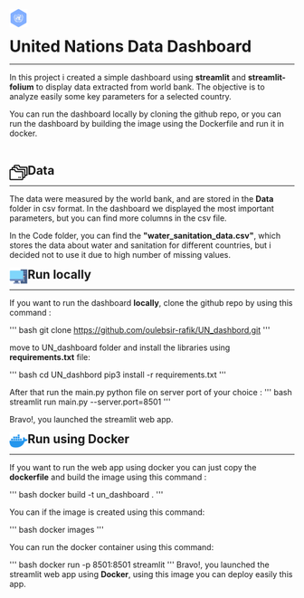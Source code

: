 <img src="./img/united_nations.png" alt="alt text" title="image Title" style="display:inline"> <h1 style = "display:inline"> United Nations Data Dashboard </h1>
___
In this project i created a simple dashboard using **streamlit** and **streamlit-folium** to display data extracted from world bank. The objective is to analyze easily some key parameters for a selected country.

You can run the dashboard locally by cloning the github repo, or you can run the dashboard by building the image using the Dockerfile and run it in docker.

<br>

<img src="./img/folder.png" alt="alt text" title="folder image" style="display:inline" align="left"> <h2 style = "display:inline"> Data </h2>
___
The data were measured by the world bank, and are stored in the **Data** folder in csv format.
In the dashboard we displayed the most important parameters, but you can find more columns in the csv file.

In the Code folder, you can find the  **"water_sanitation_data.csv"**, which stores the data about water and sanitation for different countries, but i decided not to use it due to high number of missing values.

<img src="./img/desktop_computer.png" alt="alt text" title="PC image" style="display:inline" align="left"> <h2 style = "display:inline"> Run locally </h2>
___

If you want to run the dashboard **locally**, clone the github repo by using this command :

''' bash
git clone https://github.com/oulebsir-rafik/UN_dashbord.git
'''

move to UN_dashboard folder and install the libraries using **requirements.txt** file:

''' bash
cd UN_dashbord
pip3 install -r requirements.txt
'''

After that run the main.py python file on server port of your choice : 
''' bash
streamlit run main.py --server.port=8501
'''

Bravo!, you launched the streamlit web app.


<img src="./img/docker.png" alt="alt text" title="Docker image" style="display:inline" align="left"> <h2 style = "display:inline"> Run using Docker </h2>
___

If you want to run the web app using docker you can just copy the **dockerfile** and build the image using this command : 

''' bash
docker build -t un_dashboard .
'''

You can if the image is created using this command:

''' bash
docker images
'''

You can run the docker container using this command:

''' bash
docker run -p 8501:8501 streamlit
'''
Bravo!, you launched the streamlit web app using **Docker**, using this image you can deploy easily this app. 